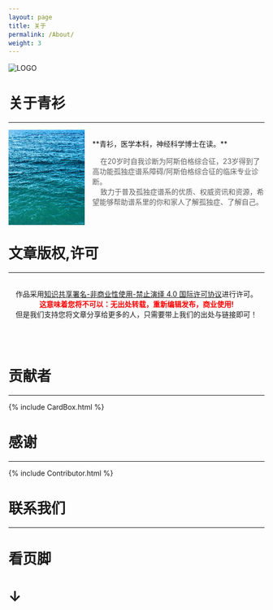 ```yaml
---
layout: page
title: 关于
permalink: /About/
weight: 3
---
```


<img align="center" width="100px" src="/assets/favicon.ico"  alt="LOGO"/>

# 关于青衫

---

<img style="float: left;padding-right: 15px;width: 150px" src="/assets/img/qingshan.jpg">
<br/>
**青衫，医学本科，神经科学博士在读。**

> &nbsp;&nbsp;&nbsp;&nbsp;在20岁时自我诊断为阿斯伯格综合征，23岁得到了高功能孤独症谱系障碍/阿斯伯格综合征的临床专业诊断。  
> &nbsp;&nbsp;&nbsp;&nbsp;致力于普及孤独症谱系的优质、权威资讯和资源，希望能够帮助谱系里的你和家人了解孤独症、了解自己。

<br/>

# 文章版权,许可

---

<div align="center">
    <a rel="license" href="http://creativecommons.org/licenses/by-nc-nd/4.0/"></a><br/>作品采用<a
        rel="license" href="http://creativecommons.org/licenses/by-nc-nd/4.0/">知识共享署名-非商业性使用-禁止演绎 4.0
    国际许可协议</a>进行许可。<br/><b style="color: red">这意味着您将不可以：无出处转载，重新编辑发布，商业使用!</b>
    <br> 但是我们支持您将文章分享给更多的人，只需要带上我们的出处与链接即可！
</div>
<br><br><br>


# 贡献者

---

{% include CardBox.html %}

# 感谢

---

{% include Contributor.html %}

# 联系我们

---

# 看页脚 

# ↓
